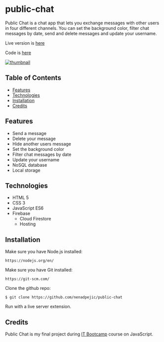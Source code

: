 # public-chat

Public Chat is a chat app that lets you exchange messages with other users in four different channels. You can set the background color, filter chat messages by date, send and delete messages and update your username.

Live version is [here](https://project-chat-326ac.web.app/)

Code is [here](https://github.com/nenadpejic/public-chat)

[![thumbnail](https://user-images.githubusercontent.com/50808282/103426327-fddb3780-4bb8-11eb-9d65-b18357d28d93.png)](https://project-chat-326ac.web.app/)

## Table of Contents

- [Features](#features)
- [Technologies](#technologies)
- [Installation](#installation)
- [Credits](#credits)

## Features

- Send a message
- Delete your message
- Hide another users message
- Set the background color
- Filter chat messages by date
- Update your username
- NoSQL database
- Local storage

## Technologies

- HTML 5
- CSS 3
- JavaScript ES6
- Firebase
  - Cloud Firestore
  - Hosting

## Installation

Make sure you have Node.js installed:
```
https://nodejs.org/en/
```

Make sure you have Git installed:
```
https://git-scm.com/
```

Clone the github repo:
```
$ git clone https://github.com/nenadpejic/public-chat
```
Run with a live server extension.

## Credits

Public Chat is my final project during [IT Bootcamp](https://itbootcamp.rs/) course on JavaScript.
